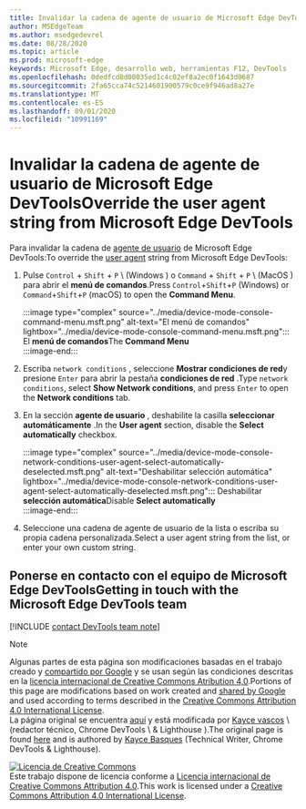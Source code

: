 ```yaml
---
title: Invalidar la cadena de agente de usuario de Microsoft Edge DevTools
author: MSEdgeTeam
ms.author: msedgedevrel
ms.date: 08/28/2020
ms.topic: article
ms.prod: microsoft-edge
keywords: Microsoft Edge, desarrollo web, herramientas F12, DevTools
ms.openlocfilehash: 0dedfcd8d00035ed1c4c02ef8a2ec0f1643d0687
ms.sourcegitcommit: 2fa65cca74c5214601900579c0ce9f946ad8a27e
ms.translationtype: MT
ms.contentlocale: es-ES
ms.lasthandoff: 09/01/2020
ms.locfileid: "10991169"
---
```

<!-- Copyright Kayce Basques 

   Licensed under the Apache License, Version 2.0 (the "License");
   you may not use this file except in compliance with the License.
   You may obtain a copy of the License at

       https://www.apache.org/licenses/LICENSE-2.0

   Unless required by applicable law or agreed to in writing, software
   distributed under the License is distributed on an "AS IS" BASIS,
   WITHOUT WARRANTIES OR CONDITIONS OF ANY KIND, either express or implied.
   See the License for the specific language governing permissions and
   limitations under the License.  -->

# <span data-ttu-id="0f8ab-103">Invalidar la cadena de agente de usuario de Microsoft Edge DevTools</span><span class="sxs-lookup"><span data-stu-id="0f8ab-103">Override the user agent string from Microsoft Edge DevTools</span></span>  

<span data-ttu-id="0f8ab-104">Para invalidar la cadena de [agente de usuario][MDNUserAgent] de Microsoft Edge DevTools:</span><span class="sxs-lookup"><span data-stu-id="0f8ab-104">To override the [user agent][MDNUserAgent] string from Microsoft Edge DevTools:</span></span>  

1.  <span data-ttu-id="0f8ab-105">Pulse `Control` + `Shift` + `P` \ (Windows \) o `Command` + `Shift` + `P` \ (MacOS \) para abrir el **menú de comandos**.</span><span class="sxs-lookup"><span data-stu-id="0f8ab-105">Press `Control`+`Shift`+`P` \(Windows\) or `Command`+`Shift`+`P` \(macOS\) to open the **Command Menu**.</span></span>  
    
    :::image type="complex" source="../media/device-mode-console-command-menu.msft.png" alt-text="El menú de comandos" lightbox="../media/device-mode-console-command-menu.msft.png":::
       <span data-ttu-id="0f8ab-107">El **menú de comandos**</span><span class="sxs-lookup"><span data-stu-id="0f8ab-107">The **Command Menu**</span></span>  
    :::image-end:::  
    
1.  <span data-ttu-id="0f8ab-108">Escriba `network conditions` , seleccione **Mostrar condiciones de red**y presione `Enter` para abrir la pestaña **condiciones de red** .</span><span class="sxs-lookup"><span data-stu-id="0f8ab-108">Type `network conditions`, select **Show Network conditions**, and press `Enter` to open the **Network conditions** tab.</span></span>  
1.  <span data-ttu-id="0f8ab-109">En la sección **agente de usuario** , deshabilite la casilla **seleccionar automáticamente** .</span><span class="sxs-lookup"><span data-stu-id="0f8ab-109">In the **User agent** section, disable the **Select automatically** checkbox.</span></span>  
    
    :::image type="complex" source="../media/device-mode-console-network-conditions-user-agent-select-automatically-deselected.msft.png" alt-text="Deshabilitar selección automática" lightbox="../media/device-mode-console-network-conditions-user-agent-select-automatically-deselected.msft.png":::
       <span data-ttu-id="0f8ab-111">Deshabilitar **selección automática**</span><span class="sxs-lookup"><span data-stu-id="0f8ab-111">Disable **Select automatically**</span></span>  
    :::image-end:::  
    
1.  <span data-ttu-id="0f8ab-112">Seleccione una cadena de agente de usuario de la lista o escriba su propia cadena personalizada.</span><span class="sxs-lookup"><span data-stu-id="0f8ab-112">Select a user agent string from the list, or enter your own custom string.</span></span>  

## <span data-ttu-id="0f8ab-113">Ponerse en contacto con el equipo de Microsoft Edge DevTools</span><span class="sxs-lookup"><span data-stu-id="0f8ab-113">Getting in touch with the Microsoft Edge DevTools team</span></span>  

[!INCLUDE [contact DevTools team note](../includes/contact-devtools-team-note.md)]  

<!-- links -->  

[MDNUserAgent]: https://developer.mozilla.org/docs/Glossary/User_agent "Agente de usuario | MDN"  

> [!NOTE]
> <span data-ttu-id="0f8ab-115">Algunas partes de esta página son modificaciones basadas en el trabajo creado y [compartido por Google][GoogleSitePolicies] y se usan según las condiciones descritas en la [licencia internacional de Creative Commons Atribution 4,0][CCA4IL].</span><span class="sxs-lookup"><span data-stu-id="0f8ab-115">Portions of this page are modifications based on work created and [shared by Google][GoogleSitePolicies] and used according to terms described in the [Creative Commons Attribution 4.0 International License][CCA4IL].</span></span>  
> <span data-ttu-id="0f8ab-116">La página original se encuentra [aquí](https://developers.google.com/web/tools/chrome-devtools/device-mode/override-user-agent) y está modificada por [Kayce vascos][KayceBasques] \ (redactor técnico, Chrome DevTools \ & Lighthouse \).</span><span class="sxs-lookup"><span data-stu-id="0f8ab-116">The original page is found [here](https://developers.google.com/web/tools/chrome-devtools/device-mode/override-user-agent) and is authored by [Kayce Basques][KayceBasques] \(Technical Writer, Chrome DevTools \& Lighthouse\).</span></span>  

[![Licencia de Creative Commons][CCby4Image]][CCA4IL]  
<span data-ttu-id="0f8ab-118">Este trabajo dispone de licencia conforme a [Licencia internacional de Creative Commons Attribution 4.0][CCA4IL].</span><span class="sxs-lookup"><span data-stu-id="0f8ab-118">This work is licensed under a [Creative Commons Attribution 4.0 International License][CCA4IL].</span></span>  

[CCA4IL]: https://creativecommons.org/licenses/by/4.0  
[CCby4Image]: https://i.creativecommons.org/l/by/4.0/88x31.png  
[GoogleSitePolicies]: https://developers.google.com/terms/site-policies  
[KayceBasques]: https://developers.google.com/web/resources/contributors/kaycebasques  
